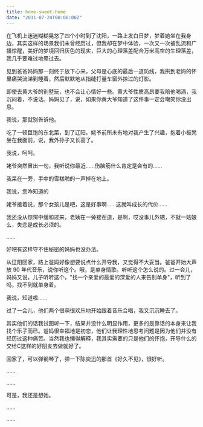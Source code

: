 ```yaml
---
title: home-sweet-home
date: "2011-07-24T00:00:00Z"
---
```


在飞机上迷迷糊糊晃悠了四个小时到了沈阳，一路上发白日梦，梦着她坐在我身边，其实这样的场景我们未曾经历过，但我却在梦中体验，一次又一次被乱流和广播惊醒，美好的梦境回归灰色的现实，巨大的心理落差配合万米高空的生理落差，我几乎要难过地晕过去。

见到爸爸妈妈那一刻终于放下心来，父母是心底的最后一道防线，我拱到老妈的怀里痛哭流涕到睡着，然后默默地从指缝打量车窗外掠过的灯影。

即使去黄大爷的别墅玩，也不会让心情好一些。黄大爷性质高昂要我陪他喝酒，我沉闷着，不说话。妈妈见了，说，如果你黄大爷知道了这件事一定会嘲笑你没出息。

我说，那就别告诉他。

吃了一顿巨饱的东北菜，到了辽阳。姥爷前所未有地对我产生了兴趣，抱着小板凳坐在我面前，说，我外孙子又长高了。

我说，呵呵。

姥爷突然冒出一句，我听说你最近……伤脑筋什么肯定是会有的……

我呆在一旁，手中的雪糕啪的一声掉在地上。

我说，您咋知道的

姥爷接着说，那个女孩儿是吧，这是好事啊……这就叫成长的代价……

我还没从惊愕中缓和过来，老姨在一旁接茬道，是啊，哎没事儿外甥，不就一姑娘么，失恋是成长必须的。

……

好吧有这样守不住秘密的妈妈也没办法。

从辽阳回家，路上爸妈好像想要说点什么开导我，又觉得不大妥当。爸爸开始大声放 90 年代音乐，说你听这个。哦，是单身情歌。听听这个怎么说的。过一会儿，妈妈又说，儿子听听这个，"找一个亲爱的最爱的深爱的人来告别单身"，听到了吗，找不到就单身着。

我说，知道啦……

过了一会儿，他们两个很萌很欢乐地开始跟着音乐合唱，我又沉沉睡去了。

其实他们的话我试图听一下，结果并没什么明显作用，更多的是靠话的本身来让我找个乐子而已。爸妈很幸福地是初恋，他们让我理性地思考问题是因为他们并没有经历过这种痛苦。当然我也懒得解释，我其实需要的只是他们的怀抱，开导什么的交给C这样的好朋友去做就好了。

回家了，可以弹钢琴了，弹一下陈奕迅的那首《好久不见》，很好听。

……

……

可是，我还是想她。

……

……
